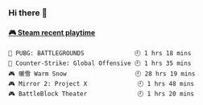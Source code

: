 ### Hi there 👋

<!-- steam-box start -->
#### <a href="https://gist.github.com/14533c16fc1440db3e01f655bd6a8970" target="_blank">🎮 Steam recent playtime</a>
```text
🍳 PUBG: BATTLEGROUNDS              🕘 1 hrs 18 mins
🔫 Counter-Strike: Global Offensive 🕘 1 hrs 35 mins
🎮 暖雪 Warm Snow                   🕘 28 hrs 19 mins
🎮 Mirror 2: Project X              🕘 1 hrs 48 mins
🎮 BattleBlock Theater              🕘 1 hrs 20 mins
```
<!-- Powered by https://github.com/YouEclipse/steam-box . -->
<!-- steam-box end -->

<!--
**jadehare/jadehare** is a ✨ _special_ ✨ repository because its `README.md` (this file) appears on your GitHub profile.

Here are some ideas to get you started:

- 🔭 I’m currently working on ...
- 🌱 I’m currently learning ...
- 👯 I’m looking to collaborate on ...
- 🤔 I’m looking for help with ...
- 💬 Ask me about ...
- 📫 How to reach me: ...
- 😄 Pronouns: ...
- ⚡ Fun fact: ...
-->
